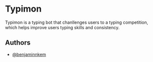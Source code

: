 # Typimon

Typimon is a typing bot that chanllenges users to a typing competition, which helps improve users typing skills and consistency.

<!-- ## Technolgies
  - HTML
  - CSS
  - Vanilla JS -->

## Authors

- [@benjaminnkem](https://www.github.com/benjaminnkem)

